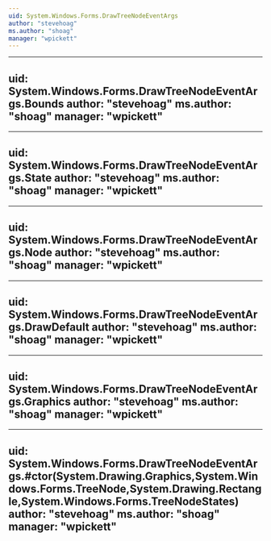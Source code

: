 ```yaml
---
uid: System.Windows.Forms.DrawTreeNodeEventArgs
author: "stevehoag"
ms.author: "shoag"
manager: "wpickett"
---
```


---
uid: System.Windows.Forms.DrawTreeNodeEventArgs.Bounds
author: "stevehoag"
ms.author: "shoag"
manager: "wpickett"
---

---
uid: System.Windows.Forms.DrawTreeNodeEventArgs.State
author: "stevehoag"
ms.author: "shoag"
manager: "wpickett"
---

---
uid: System.Windows.Forms.DrawTreeNodeEventArgs.Node
author: "stevehoag"
ms.author: "shoag"
manager: "wpickett"
---

---
uid: System.Windows.Forms.DrawTreeNodeEventArgs.DrawDefault
author: "stevehoag"
ms.author: "shoag"
manager: "wpickett"
---

---
uid: System.Windows.Forms.DrawTreeNodeEventArgs.Graphics
author: "stevehoag"
ms.author: "shoag"
manager: "wpickett"
---

---
uid: System.Windows.Forms.DrawTreeNodeEventArgs.#ctor(System.Drawing.Graphics,System.Windows.Forms.TreeNode,System.Drawing.Rectangle,System.Windows.Forms.TreeNodeStates)
author: "stevehoag"
ms.author: "shoag"
manager: "wpickett"
---
